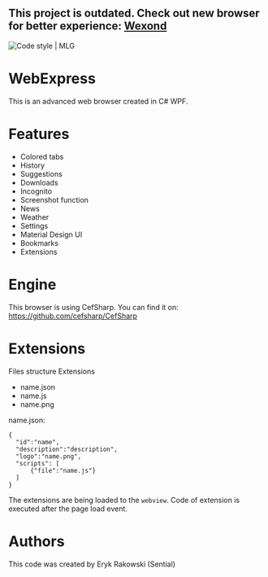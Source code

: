 ## This project is outdated. Check out new browser for better experience: [Wexond](https://github.com/nersent/wexond)

![Code style | MLG](https://img.shields.io/badge/code%20style-MLG-ff69b4.svg)

# WebExpress
This is an advanced web browser created in C# WPF. 

# Features

* Colored tabs
* History
* Suggestions
* Downloads
* Incognito
* Screenshot function
* News
* Weather
* Settings
* Material Design UI
* Bookmarks
* Extensions

# Engine
This browser is using CefSharp. You can find it on: https://github.com/cefsharp/CefSharp

# Extensions
  Files structure
  Extensions
  * name.json
  * name.js
  * name.png
  
  name.json:
  ```
  {
    "id":"name",
    "description":"description",
    "logo":"name.png",
    "scripts": [
        {"file":"name.js"}
    ]
  }
  ```
  
  The extensions are being loaded to the `webview`. Code of extension is executed after the page load event.

# Authors
This code was created by Eryk Rakowski (Sential)
